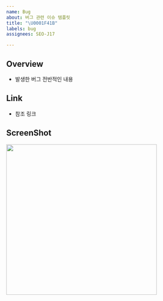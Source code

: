 ```yaml
---
name: Bug
about: 버그 관련 이슈 템플릿
title: "\U0001F41B"
labels: bug
assignees: SEO-J17

---
```


## Overview
- 발생한 버그 전반적인 내용

## Link
- 참조 링크

## ScreenShot
<img src= "이미지링크" width = 400 />
